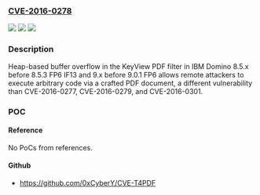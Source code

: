 ### [CVE-2016-0278](https://cve.mitre.org/cgi-bin/cvename.cgi?name=CVE-2016-0278)
![](https://img.shields.io/static/v1?label=Product&message=n%2Fa&color=blue)
![](https://img.shields.io/static/v1?label=Version&message=n%2Fa&color=blue)
![](https://img.shields.io/static/v1?label=Vulnerability&message=n%2Fa&color=brighgreen)

### Description

Heap-based buffer overflow in the KeyView PDF filter in IBM Domino 8.5.x before 8.5.3 FP6 IF13 and 9.x before 9.0.1 FP6 allows remote attackers to execute arbitrary code via a crafted PDF document, a different vulnerability than CVE-2016-0277, CVE-2016-0279, and CVE-2016-0301.

### POC

#### Reference
No PoCs from references.

#### Github
- https://github.com/0xCyberY/CVE-T4PDF

